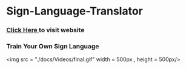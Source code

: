 # Sign-Language-Translator

### <a href = "https://elysian01.github.io/Sign-Language-Translator/index.html"> Click Here </a> to visit website

### Train Your Own Sign Language

<img src = "./docs/Videos/final.gif" width = 500px , height = 500px/>
